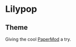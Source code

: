 # Lilypop

## Theme

Giving the cool [PaperMod](https://github.com/adityatelange/hugo-PaperMod) a try.